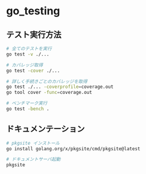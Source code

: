 # go_testing

## テスト実行方法
```sh
# 全てのテストを実行
go test -v ./...

# カバレッジ取得
go test -cover ./...

# 詳しく手続きごとのカバレッジを取得
go test ./... -coverprofile=coverage.out
go tool cover -func=coverage.out

# ベンチマーク実行
go test -bench .
```

## ドキュメンテーション
```sh
# pkgsite インストール
go install golang.org/x/pkgsite/cmd/pkgsite@latest

# ドキュメントサーバ起動
pkgsite
```
